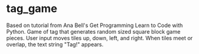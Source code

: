 # tag_game

Based on tutorial from Ana Bell's Get Programming Learn to Code with Python. Game of tag that generates random sized square block game pieces. User input moves tiles up, down, left, and right. When tiles meet or overlap, the text string "Tag!" appears. 
